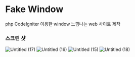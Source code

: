 # Fake Window

php CodeIgniter 이용한 window 느낌나는 web 사이트 제작  

### 스크린 샷
![Untitled (17)](https://github.com/user-attachments/assets/29b0685b-0837-4f5d-bb97-4b29f73a9c68)
![Untitled (16)](https://github.com/user-attachments/assets/c2acdfcc-864b-4582-bf83-b147d225eee5)
![Untitled (15)](https://github.com/user-attachments/assets/b747a98c-9173-44ec-9f5a-c71ec4214aac)
![Untitled (18)](https://github.com/user-attachments/assets/83bb1bd9-138f-4cc2-81db-f71fa7bd7e96)
